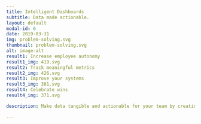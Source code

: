 ```yaml
---
title: Intelligent Dashboards
subtitle: Data made actionable.
layout: default
modal-id: 6
date: 2019-03-31
img: problem-solving.svg
thumbnail: problem-solving.svg
alt: image-alt
result1: Increase employee autonomy
result1_img: 419.svg
result2: Track meaningful metrics
result2_img: 426.svg
result3: Improve your systems
result3_img: 381.svg
result4: Celebrate wins
result4_img: 371.svg

description: Make data tangible and actionable for your team by creating dashboards that drive better management and better performance.

---
```

